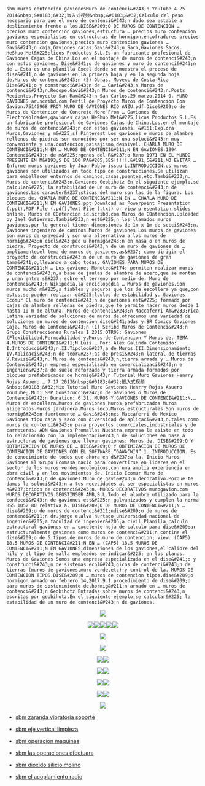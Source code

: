 
```
sbm muros contencion gavionesMuro de contenci&#243;n YouTube 4 25 2014&nbsp;&#0183;&#32;嵌入式视频&nbsp;&#0183;&#32;Calculo del peso necesario para que el muro de contenci&#243;n dado sea estable a deslizamiento frente a los.DISE&#209;O DE MUROS DE CONTENCION … precios muro contencion gaviones,estructura … precios muro contencion gaviones especialistas en estructuras de hormigon,encofradores precios muro contencion gaviones,precios muro contencion gaviones … Gavi&#243;n caja,Gaviones cajas,Gavi&#243;n Saco,Gaviones Sacos. HeShuo Met&#225;licos Productos S.L.Es un fabricante profesional de Gaviones Cajas de China.Los.en el montaje de muros de contenci&#243;n con estos gaviones. Dise&#241;o de gaviones y muro de contenci&#243;n de … Esta es una planilla Excel donde se muestra el proceso de dise&#241;o de gaviones en la primera hoja y en la segunda hoja de.Muros de contenci&#243;n (5) Obras. Movexc de Costa Rica Dise&#241;o y construcci&#243;n de … Gavi&#243;n Muros de contenci&#243;n.Recope.Gavi&#243;n Muros de contenci&#243;n.Posts Recientes.Proyecto San Ram&#243;n San Carlos.29 marzo,2014 0. MURO GAVIONES ar.scribd.com Perfil de Proyecto Muros de Contencion Con Gavion.75146968 PROY MURO DE GAVIONES RIO ANZU.pdf.Dise&#209;o de Muros de Contencion de Concreto.More From … Gaviones de Electrosoldades,gaviones cajas HeShuo Met&#225;licos Productos S.L.Es un fabricante profesional de Gaviones Cajas de China.Los.en el montaje de muros de contenci&#243;n con estos gaviones. &#161;Explora Muros,Gaviones y m&#225;s! Pinterest Los gaviones o muros de alambre rellenos de piedras son conocidos por ser una soluci&#243;n muy conveniente y una.contencion,paisajismo,desnivel. CHARLA MURO DE CONTENCI&#211;N EN … MUROS DE CONTENCI&#211;N EN GAVIONES.1894 Contenci&#243;n de m&#225;rgenes del R&#237;o Reno 1971 EN EL MUNDO PRESENTE EN M&#193;S DE 100 PA&#205;SES!!!!!.&#191;C&#211;MO EVITAR … Informe muros gaviones by Juan Pablo issuu L.INTRODUCCION.os muros gaviones son utilizados en todo tipo de construcciones.Se utilizan para embellecer entornos de caminos,casas,puentes,etc.Tambi&#233;n. Muros de contenci&#243;n.Gaviones Geobihotz En el siguiente ejemplo,se calcular&#225; la estabilidad de un muro de contenci&#243;n de gaviones.Las caracter&#237;sticas del muro son las de la figura: Los bloques de. CHARLA MURO DE CONTENCI&#211;N EN … CHARLA MURO DE CONTENCI&#211;N EN GAVIONES.ppt Download as Powerpoint Presentation (.ppt),PDF File (.pdf),Text File (.txt) or view presentation slides online. Muros de COntencion id.scribd.com Muros de COntencion.Uploaded by Jael Gutierrez.Tambi&#233;n est&#225;n los llamados muros gaviones.por lo general tienen dimensiones de 1m x 1m de secci&#243;n. Gaviones ingeniero de caminos Muros de gaviones Los muros de gaviones son muros de gravedad y son una alternativa a los muros de hormig&#243;n cicl&#243;peo u hormig&#243;n en masa o en muros de piedra. Proyecto de construcci&#243;n de un muro de gaviones de … ampliamente,el tema de muros de gaviones,as&#237; como dirigir el proyecto de construcci&#243;n de un muro de gaviones de gran tama&#241;o,llevando a cabo todas. GAVIONES PARA MUROS DE CONTENCI&#211;N … Los gaviones Monotec&#174; permiten realizar muros de contenci&#243;n,a base de jaulas de alambre de acero,que se montan y unen entre s&#237; sobre el terreno por medio de. Muro de contenci&#243;n Wikipedia,la enciclopedia … Muros de gaviones.Son muros mucho m&#225;s fiables y seguros que los de escollera ya que,con estos,se pueden realizar c&#225;lculos de estabilidad y. Gaviones Ecomur El muro de contenci&#243;n de gaviones est&#225; formado por cajas de alambre rellenas de piedra,que te permite hacer muros desde 1 hasta 10 m de altura. Muros de contenci&#243;n Maccaferri Am&#233;rica Latina Variedad de soluciones de muros de.ofrecemos una variedad de soluciones en muros de contencion dise&#241;adas y.BR Comics Gaviones Caja. Muros de Contenci&#243;n (1) Scribd Muros de Contenci&#243;n Grupo Construcciones Rurales I 2015.OTROS: Gaviones (Flexibilidad,Permeabilidad y.Muros de Contencion Y Muros de. TEMA 4.MUROS DE CONTENCI&#211;N Luis … Por: Alex Galindo Contenido: I.Introducci&#243;n.II.Tipolog&#237;a de Muros.III.Dimensionamiento IV.Aplicaci&#243;n de teor&#237;as de presi&#243;n lateral de tierras V.Revisi&#243;n. Muros de contenci&#243;n,tierra armada y … Muros de Contenci&#243;n empresa especializada en comercializaci&#243;n e ingenier&#237;a de suelo reforzado y tierra armada formados por bloques prefabricados de hormig&#243;n Tutorial Muro Gaviones Henrry Rojas Asuero … 7 17 2013&nbsp;&#0183;&#32;嵌入式视频&nbsp;&#0183;&#32;Mix Tutorial Muro Gaviones Henrry Rojas Asuero YouTube;.Muni SMP Construcci&#242;n de Gaviones o Muros de Contenci&#242;n Duration: 6:31. MUROS Y GAVIONES DE CONTENCI&#211;N,… Muros de escollera.Muros de gaviones Muros prefabricados Muros aligerados.Muros jardinera.Muros seco.Muros estructurales Son muros de hormig&#243;n fuertemente … Gavi&#243;nes Maccaferri de Mexico Gaviones tipo caja y saco con diversidad de aplicaci&#243;n.tales como muros de contenci&#243;n para proyectos comerciales,industriales y de carreteras. ADN Gaviones Promallas Nuestra empresa le asiste en todo lo relacionado con la implementaci&#243;n de soluciones en base a estructuras de gaviones.que llevan gaviones: Muros de. DISE&#209;O Y OBTIMIZACION DE MUROS DE … DISE&#209;O Y OBTIMIZACION DE MUROS DE CONTENCION DE GAVIONES CON EL SOFTWARE “GAWACWIN” 1. INTRODUCCION. Es de conocimiento de todos que ahora en d&#237;a la. Inicio Muros Gaviones El Grupo Ecomasa nacio para convertirse en lideres en el sector de los muros verdes ecologicos,con una amplia experiencia en obra civil y en los movimientos de. Inicio Ecomur Muro de contenci&#243;n de gaviones.Muro de gavi&#243;n decorativo.Porque te damos la soluci&#243;n a tus necesidades al ser especialistas en muros h&#237;bridos de contenci&#243;n. MUROS DECORATIVOS murogavion.com MUROS DECORATIVOS.GEOSTINSER AMB,S.L.Todo el alambre utilizado para la confecci&#243;n de gaviones est&#225;n galvanizados y cumplen la norma BSS 1052 80 relativa a. DISE&#209;O DE MUROS DE CONTENCI&#211;N … dise&#209;o de muros de contenci&#211;ndise&#209;o de muros de contenci&#211;n dr.jorge e.alva hurtado universidad nacional de ingenier&#205;a facultad de ingenier&#205;a civil Planilla calculo estructural gaviones en … excelente hoja de calculo para dise&#209;ar estructuralmente gaviones como muros de contenci&#211;n contine el dise&#209;o de 5 tipos de muros de.muro de contencion; view. (CAP5) 18.5 MUROS DE CONTENCI&#211;N EN … (CAP5) 18.5 MUROS DE CONTENCI&#211;N EN GAVIONES.dimensiones de los gaviones,el calibre del hilo y el tipo de malla empleados se indicar&#225; en los planos. Muros de Gaviones Somos una empresa especializada en el dise&#241;o y construcci&#243;n de sistemas ecol&#243;gicos de contenci&#243;n de tierras (muros de gaviones,muro verde,etc) y control de la. MUROS DE CONTENCION TIPOS.DISE&#209;O … muros de contencion tipos.dise&#209;o hormigon armado on febrero 14,2017.9.1 procedimiento de dise&#209;o para muros de sostenimiento de.hormig&#211;n armado en … muros de contenci&#243;n Geobihotz Entradas sobre muros de contenci&#243;n escritas por geobihotz.En el siguiente ejemplo,se calcular&#225; la estabilidad de un muro de contenci&#243;n de gaviones. 
```

<div align="center">

<a href="https://es-crusher.shibang-china.com/github&k=sbm+muros+contencion+gaviones"><img src="https://static.shibang-china.com/es/crusher/logo.jpg"></a>

<a href="https://es-crusher.shibang-china.com/github&k=sbm+muros+contencion+gaviones"><img src="https://static.shibang-china.com/es/crusher/index.jpg"></a><a href="https://es-crusher.shibang-china.com/material.htmlgithub&k=sbm+muros+contencion+gaviones"><img src="https://static.shibang-china.com/es/crusher/material.jpg"></a><a href="https://es-crusher.shibang-china.com/application.htmlgithub&k=sbm+muros+contencion+gaviones"><img src="https://static.shibang-china.com/es/crusher/application.jpg"></a><a href="https://es-crusher.shibang-china.com/aboutus.htmlgithub&k=sbm+muros+contencion+gaviones"><img src="https://static.shibang-china.com/es/crusher/aboutus.jpg"></a><a href="https://es-crusher.shibang-china.com/contact.htmlgithub&k=sbm+muros+contencion+gaviones"><img src="https://static.shibang-china.com/es/crusher/contact.jpg"></a>

<a href="https://es-crusher.shibang-china.com/github&k=sbm+muros+contencion+gaviones"><img src="https://static.shibang-china.com/es/crusher/banner.jpg"></a>

<a href="https://swt.shibang-china.com/github&k=sbm+muros+contencion+gaviones"><img src="https://static.shibang-china.com/es/crusher/text.jpg"></a>

<a href="https://swt.shibang-china.com/github&k=sbm+muros+contencion+gaviones"><img src="https://static.shibang-china.com/es/crusher/chat.jpg"></a><a href="https://es-crusher.shibang-china.com/contact.htmlgithub&k=sbm+muros+contencion+gaviones"><img src="https://static.shibang-china.com/es/crusher/message.jpg"></a>

<a href="https://es-crusher.shibang-china.com/products/pe.htmlgithub&k=sbm+muros+contencion+gaviones"><img src="https://static.shibang-china.com/es/crusher/pe.jpg"></a><a href="https://es-crusher.shibang-china.com/products/pf.htmlgithub&k=sbm+muros+contencion+gaviones"><img src="https://static.shibang-china.com/es/crusher/pf.jpg"></a>

<a href="https://es-crusher.shibang-china.com/products/hpt.htmlgithub&k=sbm+muros+contencion+gaviones"><img src="https://static.shibang-china.com/es/crusher/hpt.jpg"></a><a href="https://es-crusher.shibang-china.com/products/vsi.htmlgithub&k=sbm+muros+contencion+gaviones"><img src="https://static.shibang-china.com/es/crusher/vsi.jpg"></a>

<a href="https://es-crusher.shibang-china.com/products/klv.htmlgithub&k=sbm+muros+contencion+gaviones"><img src="https://static.shibang-china.com/es/crusher/klv.jpg"></a><a href="https://es-crusher.shibang-china.com/products/portable.htmlgithub&k=sbm+muros+contencion+gaviones"><img src="https://static.shibang-china.com/es/crusher/portable.jpg"></a>

<a href="https://swt.shibang-china.com/github&k=sbm+muros+contencion+gaviones"><img src="https://static.shibang-china.com/es/crusher/case.jpg"></a>

</div>


* [sbm zaranda vibratoria soporte](sbm%20zaranda%20vibratoria%20soporte.md)

* [sbm eje vertical limpieza](sbm%20eje%20vertical%20limpieza.md)

* [sbm operacion maquinas](sbm%20operacion%20maquinas.md)

* [sbm las operaciones efectuara](sbm%20las%20operaciones%20efectuara.md)

* [sbm dioxido silicio molino](sbm%20dioxido%20silicio%20molino.md)

* [sbm el acoplamiento radio](sbm%20el%20acoplamiento%20radio.md)